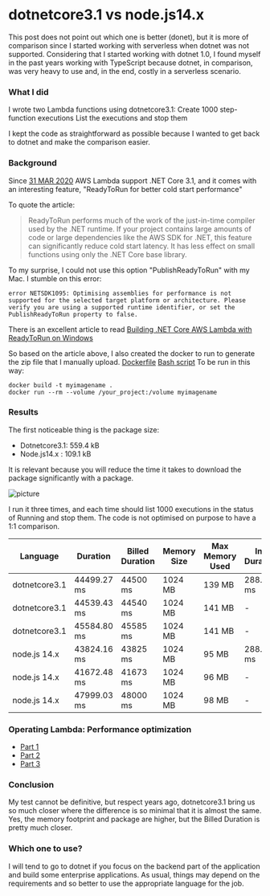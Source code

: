 # dotnetcore3.1 vs node.js14.x

This post does not point out which one is better (donet), but it is more of comparison since I started working with serverless when dotnet was not supported. 
Considering that I started working with dotnet 1.0, I found myself in the past years working with TypeScript because dotnet, in comparison, was very heavy to use and, in the end, costly in a serverless scenario.

### What I did ###

I wrote two Lambda functions using dotnetcore3.1:
Create 1000 step-function executions
List the executions and stop them

I kept the code as straightforward as possible because I wanted to get back to dotnet and make the comparison easier. 

### Background ###

Since [31 MAR 2020](https://aws.amazon.com/blogs/compute/announcing-aws-lambda-supports-for-net-core-3-1/) AWS Lambda support .NET Core 3.1, and it comes with an interesting feature, "ReadyToRun for better cold start performance"
 
To quote the article:
>ReadyToRun performs much of the work of the just-in-time compiler used by the .NET runtime. If your project contains large amounts of code or large dependencies like the AWS SDK for .NET, this feature can significantly reduce cold start latency. It has less effect on small
functions using only the .NET Core base library.

To my surprise, I could not use this option "PublishReadyToRun" with my Mac. I stumble on this error:

```error NETSDK1095: Optimising assemblies for performance is not supported for the selected target platform or architecture. Please verify you are using a supported runtime identifier, or set the PublishReadyToRun property to false.```

There is an excellent article to read [Building .NET Core AWS Lambda with ReadyToRun on Windows](https://medium.com/@dubtsev/building-net-core-aws-lambda-with-readytorun-on-windows-8a37734e6eda)

So based on the article above, I also created the docker to run to generate the zip file that I manually upload.
[Dockerfile](https://github.com/ymwjbxxq/dotnetcore3.1-vs-nodejs-aws-stepfunction-test/blob/main/src/StopRunningStepFunctionExecution/Dockerfile)
[Bash script](https://github.com/ymwjbxxq/dotnetcore3.1-vs-nodejs-aws-stepfunction-test/blob/main/src/StopRunningStepFunctionExecution/build.sh)
To be run in this way:
```
docker build -t myimagename .
docker run --rm --volume /your_project:/volume myimagename
```
### Results ###

The first noticeable thing is the package size:

* Dotnetcore3.1: 559.4 kB
* Node.js14.x  : 109.1 kB

It is relevant because you will reduce the time it takes to download the package significantly with a package. 

![picture](https://github.com/ymwjbxxq/dotnetcore3.1-vs-nodejs-aws-stepfunction-test/blob/main/performance1.png)

I run it three times, and each time should list 1000 executions in the status of Running and stop them.
The code is not optimised on purpose to have a 1:1 comparison.

Language | Duration | Billed Duration | Memory Size | Max Memory Used  | Init Duration
------------ | ------------ |------------ |------------ |------------ |------------ 
dotnetcore3.1 | 44499.27 ms | 44500 ms | 1024 MB | 139 MB | 288.77 ms
dotnetcore3.1 | 44539.43 ms | 44540 ms | 1024 MB | 141 MB |  -
dotnetcore3.1 | 45584.80 ms | 45585 ms | 1024 MB | 141 MB | -
node.js 14.x | 43824.16 ms | 43825 ms | 1024 MB | 95 MB | 288.77 ms
node.js 14.x | 41672.48 ms | 41673 ms | 1024 MB | 96 MB |  -
node.js 14.x | 47999.03 ms | 48000 ms | 1024 MB | 98 MB | -

### Operating Lambda: Performance optimization ###

* [Part 1](https://aws.amazon.com/blogs/compute/operating-lambda-performance-optimization-part-1/)
* [Part 2](https://aws.amazon.com/blogs/compute/operating-lambda-performance-optimization-part-2/)
* [Part 3](https://aws.amazon.com/blogs/compute/operating-lambda-performance-optimization-part-3/)

### Conclusion ###

My test cannot be definitive, but respect years ago, dotnetcore3.1 bring us so much closer where the difference is so minimal that it is almost the same. 
Yes, the memory footprint and package are higher, but the Billed Duration is pretty much closer.

### Which one to use? ### 
I will tend to go to dotnet if you focus on the backend part of the application and build some enterprise applications. As usual, things may depend on the requirements and so better to use the appropriate language for the job.
